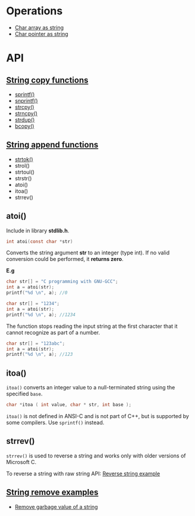 # Operations

* [Char array as string](https://github.com/TranPhucVinh/C/blob/master/Introduction/Data%20structure/String/Char%20array%20as%20string.md)
* [Char pointer as string](https://github.com/TranPhucVinh/C/blob/master/Introduction/Data%20structure/String/Char%20pointer%20as%20string.md)

# API

## [String copy functions](https://github.com/TranPhucVinh/C/blob/master/Introduction/Data%20structure/String/String%20copy%20functions.md)

* [sprintf()](String%20copy%20functions.md#sprintf)
* [snprintf()](String%20copy%20functions.md#snprintf)
* [strcpy()](String%20copy%20functions.md#strcpy)
* [strncpy()](String%20copy%20functions.md#strncpy)
* [strdup()](String%20copy%20functions.md#strdup)
* [bcopy()](String%20copy%20functions.md#bcopy)

## [String append functions](https://github.com/TranPhucVinh/C/blob/master/Introduction/Data%20structure/String/String%20append%20functions.md)

* [strtok()]()
* strol()
* strtoul()
* strstr()
* atoi()
* itoa()
* strrev()

## atoi()

Include in library **stdlib.h**.

```c
int atoi(const char *str)
```
Converts the string argument **str** to an integer (type int).  If no valid conversion could be performed, it **returns zero**.

**E.g**

```c
char str[] = "C programming with GNU-GCC";
int a = atoi(str);
printf("%d \n", a); //0
```   

```c
char str[] = "1234";
int a = atoi(str);
printf("%d \n", a); //1234
```

The function stops reading the input string at the first character that it cannot recognize as part of a number.

```c
char str[] = "123abc";
int a = atoi(str);
printf("%d \n", a); //123
```

## itoa()

``itoa()`` converts an integer value to a null-terminated string using the specified ``base``.

```c
char *itoa ( int value, char * str, int base );
```

``itoa()`` is not defined in ANSI-C and is not part of C++, but is supported by some compilers. Use ``sprintf()`` instead.

## strrev()

``strrev()`` is used to reverse a string and works only with older versions of Microsoft C.

To reverse a string with raw string API: [Reverse string example](https://github.com/TranPhucVinh/C/blob/master/Introduction/Data%20structure/String/String%20parsing%20examples.md#example-4)

## [String remove examples](String%20remove%20examples.md)

* [Remove garbage value of a string](String%20remove%20examples.md#remove-garbage-value-of-a-string)
